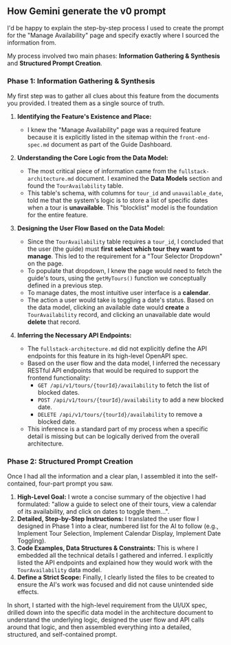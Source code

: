 ## How Gemini generate the v0 prompt

I'd be happy to explain the step-by-step process I used to create the prompt for the "Manage Availability" page and specify exactly where I sourced the information from.

My process involved two main phases: **Information Gathering & Synthesis** and **Structured Prompt Creation**.

### Phase 1: Information Gathering & Synthesis

My first step was to gather all clues about this feature from the documents you provided. I treated them as a single source of truth.

1.  **Identifying the Feature's Existence and Place:**
    * I knew the "Manage Availability" page was a required feature because it is explicitly listed in the sitemap within the `front-end-spec.md` document as part of the Guide Dashboard.

2.  **Understanding the Core Logic from the Data Model:**
    * The most critical piece of information came from the `fullstack-architecture.md` document. I examined the **Data Models** section and found the `TourAvailability` table.
    * This table's schema, with columns for `tour_id` and `unavailable_date`, told me that the system's logic is to store a list of specific dates when a tour is **unavailable**. This "blocklist" model is the foundation for the entire feature.

3.  **Designing the User Flow Based on the Data Model:**
    * Since the `TourAvailability` table requires a `tour_id`, I concluded that the user (the guide) must **first select which tour they want to manage**. This led to the requirement for a "Tour Selector Dropdown" on the page.
    * To populate that dropdown, I knew the page would need to fetch the guide's tours, using the `getMyTours()` function we conceptually defined in a previous step.
    * To manage dates, the most intuitive user interface is a **calendar**.
    * The action a user would take is toggling a date's status. Based on the data model, clicking an available date would **create** a `TourAvailability` record, and clicking an unavailable date would **delete** that record.

4.  **Inferring the Necessary API Endpoints:**
    * The `fullstack-architecture.md` did not explicitly define the API endpoints for this feature in its high-level OpenAPI spec.
    * Based on the user flow and the data model, I inferred the necessary RESTful API endpoints that would be required to support the frontend functionality:
        * `GET /api/v1/tours/{tourId}/availability` to fetch the list of blocked dates.
        * `POST /api/v1/tours/{tourId}/availability` to add a new blocked date.
        * `DELETE /api/v1/tours/{tourId}/availability` to remove a blocked date.
    * This inference is a standard part of my process when a specific detail is missing but can be logically derived from the overall architecture.

### Phase 2: Structured Prompt Creation

Once I had all the information and a clear plan, I assembled it into the self-contained, four-part prompt you saw.

1.  **High-Level Goal:** I wrote a concise summary of the objective I had formulated: "allow a guide to select one of their tours, view a calendar of its availability, and click on dates to toggle them...".
2.  **Detailed, Step-by-Step Instructions:** I translated the user flow I designed in Phase 1 into a clear, numbered list for the AI to follow (e.g., Implement Tour Selection, Implement Calendar Display, Implement Date Toggling).
3.  **Code Examples, Data Structures & Constraints:** This is where I embedded all the technical details I gathered and inferred. I explicitly listed the API endpoints and explained how they would work with the `TourAvailability` data model.
4.  **Define a Strict Scope:** Finally, I clearly listed the files to be created to ensure the AI's work was focused and did not cause unintended side effects.

In short, I started with the high-level requirement from the UI/UX spec, drilled down into the specific data model in the architecture document to understand the underlying logic, designed the user flow and API calls around that logic, and then assembled everything into a detailed, structured, and self-contained prompt.